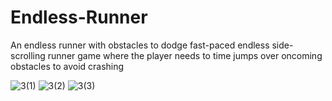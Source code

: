 # Endless-Runner
An endless runner with obstacles to dodge
fast-paced endless side-scrolling runner game where the player needs to time jumps over oncoming obstacles to avoid crashing


![3(1)](https://user-images.githubusercontent.com/99545258/172155696-873c702e-d9af-4982-a70f-92299db84604.PNG)
![3(2)](https://user-images.githubusercontent.com/99545258/172155711-c9e4ab94-c0b8-4afb-bfaa-cb67a8353068.PNG)
![3(3)](https://user-images.githubusercontent.com/99545258/172155720-4a2b8de6-1a3e-4b20-a5fb-09352422511a.PNG)

